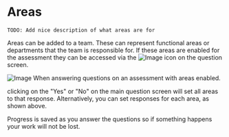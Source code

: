 # Areas

`TODO: Add nice description of what areas are for`

Areas can be added to a team. These can represent functional areas or departments that the team is responsible for. If these areas are enabled for the assessment they can be accessed via the  ![Image](/assets/screenshots/concepts/areaIcon.png) icon on the question screen.

![Image](/assets/screenshots/concepts/areas.png)
When answering questions on an assessment with areas enabled.

clicking on the "Yes" or "No" on the main question screen will set all areas to that response. Alternatively, you can set responses for each area, as shown above.

Progress is saved as you answer the questions so if something happens your work will not be lost.